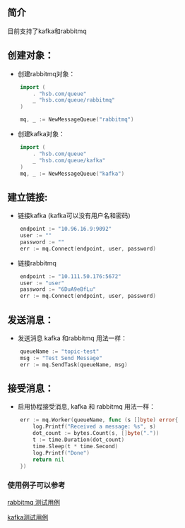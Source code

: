 ## 简介
目前支持了kafka和rabbitmq

## 创建对象：
* 创建rabbitmq对象：
``` go
    import (
        . "hsb.com/queue"
        _ "hsb.com/queue/rabbitmq"
    )

    mq, _ := NewMessageQueue("rabbitmq")
```

* 创建kafka对象：
``` go
    import (
        . "hsb.com/queue"
        _ "hsb.com/queue/kafka"
    )
    mq, _ := NewMessageQueue("kafka")
```


## 建立链接:

* 链接kafka (kafka可以没有用户名和密码)
``` go
    endpoint := "10.96.16.9:9092"
    user := ""
    password := ""
    err := mq.Connect(endpoint, user, password)
```

*  链接rabbitmq
``` go
    endpoint := "10.111.50.176:5672"
    user := "user"
    password := "6DuA9eBfLu"
    err := mq.Connect(endpoint, user, password)
```

## 发送消息：

* 发送消息 kafka 和rabbitmq 用法一样：
``` go
    queueName := "topic-test"
    msg := "Test Send Message"
    err := mq.SendTask(queueName, msg)
```


## 接受消息：

* 启用协程接受消息, kafka 和 rabbitmq 用法一样：
``` go
    err := mq.Worker(queueName, func (s []byte) error{
        log.Printf("Received a message: %s", s)
        dot_count := bytes.Count(s, []byte("."))
        t := time.Duration(dot_count)
        time.Sleep(t * time.Second)
        log.Printf("Done")
        return nil
    })
```

### 使用例子可以参考
[rabbitmq 测试用例](rabbitmq/rabbitmq_test.go)

[kafka测试用例](kafka/kafka_test.go)


